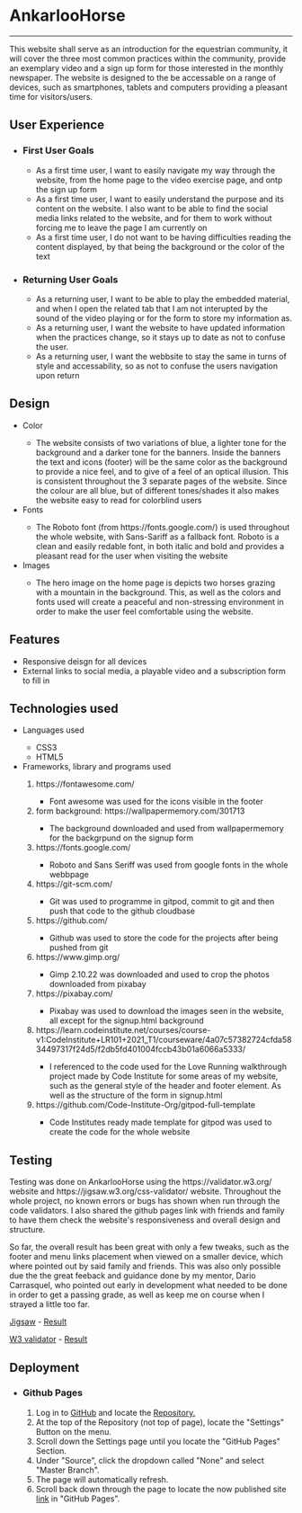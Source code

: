 <h1>  AnkarlooHorse </h1> 
<hr>
    <p>
        This website shall serve as an introduction for the equestrian community, it will cover the three most common practices 
        within the community, provide an exemplary video and a sign up form for those interested in the monthly newspaper. The website is designed to the be accessable on a range of devices, such as smartphones, tablets and computers providing a pleasant time for visitors/users.
    </p>

<h2> User Experience </h2>
        <ul>
            <li><h3>First User Goals</h3></li>
                <ul>
                    <li>As a first time user, I want to easily navigate my way through the website, from the home 
                    page to the video exercise page, and ontp the sign up form</li>
                    <li>As a first time user, I want to easily understand the purpose and its content on the website. I also want to be able to find the social media links related to the website, and for them to work without forcing me to leave the page I am currently on</li>
                    <li>As a first time user, I do not want to be having difficulties reading the content displayed, by that being the background or the color of the text</li>
                </ul>
            <li><h3>Returning User Goals</h3></li>
                <ul>
                    <li>As a returning user, I want to be able to play the embedded material, and when I open the related tab that I am not interupted by the sound of the video playing or for the form to store my information as.</li>
                    <li>As a returning user, I want the website to have updated information when the practices change, so it stays up to date as not to confuse the user.</li>
                    <li>As a returning user, I want the webbsite to stay the same in turns of style and accessability, so as not to confuse the users navigation upon return</li>
                </ul>
        </ul>

<h2> Design </h2>
    <ul>
        <li> Color </li>
            <ul>
                <li> The website consists of two variations of blue, a lighter tone for the background and a darker tone for the
                banners. Inside the banners the text and icons (footer) will be the same color as the background to provide a nice feel, and to give of a feel of an optical illusion. This is consistent throughout the 3 separate pages of the website. Since the colour are all blue, but of different tones/shades it also makes the website easy to read for colorblind users</li>
            </ul>
        <li> Fonts </li>
            <ul>
                <li> The Roboto font (from https://fonts.google.com/) is used throughout the whole website, with Sans-Sariff as a fallback font. Roboto is a clean and easily redable font, in both italic and bold and provides a pleasant read for the user when visiting the website</li>
            </ul>
        <li> Images </li>
            <ul>
                <li> The hero image on the home page is depicts two horses grazing with a mountain in the background. This, as well as the colors and fonts used will create a peaceful and non-stressing environment in order to make the user feel comfortable using the website.</li>
            </ul>
    </ul>

<h2> Features </h2>
    <ul>
        <li> Responsive deisgn for all devices </li>
        <li> External links to social media, a playable video and a subscription form to fill in </li>
    </ul>

<h2> Technologies used </h2>
    <ul>
        <li> Languages used </li>
            <ul>
                <li> CSS3 </li>
                <li> HTML5 </li>
            </ul>
        <li> Frameworks, library and programs used </li>
            <ol>
                <li> https://fontawesome.com/ </li>
                    <ul>
                        <li> Font awesome was used for the icons visible in the footer </li>
                    </ul>
                <li> form background: https://wallpapermemory.com/301713 </li>
                    <ul>
                        <li> The background downloaded and used from wallpapermemory for the backgrpund on the signup form </li>
                    </ul>
                <li> https://fonts.google.com/ </li>
                    <ul>
                        <li> Roboto and Sans Seriff was used from google fonts in the whole webbpage </li>
                    </ul>
                <li> https://git-scm.com/ </li>
                    <ul>
                        <li> Git was used to programme in gitpod, commit to git and then push that code to the github cloudbase </li>
                    </ul>
                <li> https://github.com/ </li>
                    <ul>
                        <li> Github was used to store the code for the projects after being pushed from git </li>
                    </ul>
                <li> https://www.gimp.org/</li>
                    <ul>
                        <li> Gimp 2.10.22 was downloaded and used to crop the photos downloaded from pixabay </li>
                    </ul>
                <li> https://pixabay.com/ </li>
                    <ul>
                        <li> Pixabay was used to download the images seen in the website, all except for the signup.html background </li>
                    </ul>
                <li> https://learn.codeinstitute.net/courses/course-v1:CodeInstitute+LR101+2021_T1/courseware/4a07c57382724cfda5834497317f24d5/f2db5fd401004fccb43b01a6066a5333/ </li>
                    <ul>
                        <li> I referenced to the code used for the Love Running walkthrough project made by Code Institute for some areas of my website, such as the general style of the header and footer element. As well as the structure of the form in signup.html </li>
                    </ul>
                <li> https://github.com/Code-Institute-Org/gitpod-full-template </li>
                    <ul>
                        <li> Code Institutes ready made template for gitpod was used to create the code for the whole website </li>
                    </ul>
            </ol>
    </ul>

<h2> Testing </h2>
    <p>
        Testing was done on AnkarlooHorse using the https://validator.w3.org/ website and https://jigsaw.w3.org/css-validator/ website. Throughout the whole project, no known errors or bugs has shown when run through the code validators. I also shared the github pages link with friends and family to have them check the website's responsiveness and overall design and structure.
        <p>
        So far, the overall result has been great with only a few tweaks, such as the footer and menu links placement when viewed on a smaller device, which where pointed out by said family and friends. This was also only possible due the the great feeback and guidance done by my mentor, Dario Carrasquel, who pointed out early in development what needed to be done in order to get a passing grade, as well as keep me on course when I strayed a little too far.
        </p>
    </p>



<p> <a href="https://jigsaw.w3.org/css-validator/">Jigsaw</a> - <a href="      https://jigsaw.w3.org/css-validator/validator?uri=https%3A%2F%2Febbastrandholm.github.io%2Fmilestone-project-1%2F&profile=css3svg&usermedium=all&warning=1&vextwarning=&lang=sv">Result</a>
</p>

<p> <a href="https://validator.w3.org/">W3 validator</a>  - <a href="https://validator.w3.org/nu/?doc=https%3A%2F%2Febbastrandholm.github.io%2Fmilestone-project-1%2F">Result</a>
</p>


<h2> Deployment </h2>
    <ul>
        <li><h3>Github Pages</h3></li>
            <ol>
                <li>Log in to <a href="https://github.com/EbbaStrandholm">GitHub</a> and locate the <a href="https://github.com/EbbaStrandholm/milestone-project-1">Repository.</a></li>
                <li>At the top of the Repository (not top of page), locate the "Settings" Button on the menu. </li>
                <li>Scroll down the Settings page until you locate the "GitHub Pages" Section.</li>
                <li>Under "Source", click the dropdown called "None" and select "Master Branch".</li>
                <li>The page will automatically refresh.</li>
                <li>Scroll back down through the page to locate the now published site <a href="https://ebbastrandholm.github.io/milestone-project-1/">link</a> in "GitHub Pages".</li>
            </ol>
    </ul>

     